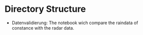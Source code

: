 # Directory Structure
* Datenvalidierung: The notebook wich compare the raindata of constance with the radar data. 
